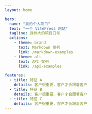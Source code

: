 ```yaml
---
layout: home

hero:
  name: "我的个人项目"
  text: "一个 VitePress 网站"
  tagline: 我伟大的项目口号
  actions:
    - theme: brand
      text: Markdown 案列
      link: /markdown-examples
    - theme: alt
      text: API 案列
      link: /api-examples

features:
  - title: 特征 A
    details: 客户很重要，客户才会跟着客户
  - title: 特征 B
    details: 客户很重要，客户才会跟着客户
  - title: 特征 C
    details: 客户很重要，客户才会跟着客户
---
```


